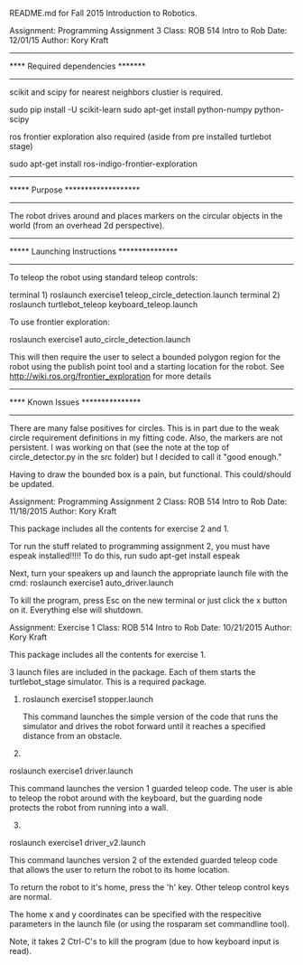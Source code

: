 README.md for Fall 2015 Introduction to Robotics. 


Assignment: Programming Assignment 3
Class: ROB 514 Intro to Rob
Date: 12/01/15
Author: Kory Kraft

*********************************
**** Required dependencies *******
**********************************

scikit and scipy for nearest neighbors clustier is required.

  sudo pip install -U scikit-learn
  sudo apt-get install python-numpy python-scipy 

ros frontier exploration also required (aside from pre installed turtlebot stage)
  
  sudo apt-get install ros-indigo-frontier-exploration

*********************************
***** Purpose *******************
*********************************

The robot drives around and places markers on the circular objects in the world (from an overhead 2d perspective).

********************************************
***** Launching Instructions ***************
*********************************************

To teleop the robot using standard teleop controls:

  terminal 1) roslaunch exercise1 teleop_circle_detection.launch
  terminal 2) roslaunch turtlebot_teleop keyboard_teleop.launch

To use frontier exploration:
  
  roslaunch exercise1 auto_circle_detection.launch

This will then require the user to select a bounded polygon region for the robot using the publish point tool and a starting location for the robot. See http://wiki.ros.org/frontier_exploration for more details

*********************************
**** Known Issues ***************
*********************************

There are many false positives for circles. This is in part due to the weak circle requirement definitions in my fitting code.
Also, the markers are not persistent. I was working on that (see the note at the top of circle_detector.py in the src folder) but I decided to call it "good enough."

Having to draw the bounded box is a pain, but functional. This could/should be updated.












Assignment: Programming Assignment 2
Class: ROB 514 Intro to Rob
Date: 11/18/2015
Author: Kory Kraft

This package includes all the contents for exercise 2 and 1.

Tor run the stuff related to programming assignment 2, you must have espeak installed!!!!! To do this, run
	sudo apt-get install espeak

Next, turn your speakers up and launch the appropriate launch file with the cmd:
	roslaunch exercise1 auto_driver.launch

To kill the program, press Esc on the new terminal or just click the x button on it. Everything else will shutdown.





Assignment: Exercise 1
Class: ROB 514 Intro to Rob
Date: 10/21/2015
Author: Kory Kraft

This package includes all the contents for exercise 1.

3 launch files are included in the package. Each of them starts the turtlebot_stage simulator. This is a required package.

1)
   roslaunch exercise1 stopper.launch

   This command launches the simple version of the code that runs the simulator and drives the robot forward until it reaches a specified distance from an obstacle.

2) 

   roslaunch exercise1 driver.launch

   This command launches the version 1 guarded teleop code. The user is able to teleop the robot around with the keyboard, but the guarding node protects the robot from running into a wall.

3) 

   roslaunch exercise1 driver_v2.launch

   This command launches version 2 of the extended guarded teleop code that allows the user to return the robot to its home location.

   To return the robot to it's home, press the 'h' key. Other teleop control keys are normal.

   The home x and y coordinates can be specified with the respecitive parameters in the launch file (or using the rosparam set commandline tool).

   Note, it takes 2 Ctrl-C's to kill the program (due to how keyboard input is read).


